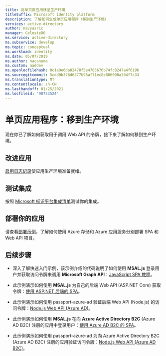 ```yaml
---
title: 将单页面应用移至生产环境
titleSuffix: Microsoft identity platform
description: 了解如何生成单页应用程序（移到生产环境）
services: active-directory
author: navyasric
manager: CelesteDG
ms.service: active-directory
ms.subservice: develop
ms.topic: conceptual
ms.workload: identity
ms.date: 05/07/2019
ms.author: nacanuma
ms.custom: aaddev
ms.openlocfilehash: 0c1e9e6da02478f5e4703676b74fc8247a4f619b
ms.sourcegitcommit: 5cdd0b378d6377b98af71ec8e886098a504f7c33
ms.translationtype: MT
ms.contentlocale: zh-CN
ms.lasthandoff: 01/25/2021
ms.locfileid: "98753524"
---
```

# <a name="single-page-application-move-to-production"></a>单页应用程序：移到生产环境

现在你已了解如何获取用于调用 Web API 的令牌，接下来了解如何移到生产环境。

## <a name="improve-your-app"></a>改进应用

[启用日志记录](msal-logging.md)使应用生产环境准备就绪。

## <a name="test-your-integration"></a>测试集成

按照 [Microsoft 标识平台集成清单](identity-platform-integration-checklist.md)测试你的集成。

## <a name="deploy-your-app"></a>部署你的应用

请查看[部署示例](https://github.com/Azure-Samples/ms-identity-javascript-angular-spa-aspnet-webapi-multitenant/tree/master/Chapter3)，了解如何使用 Azure 存储和 Azure 应用服务分别部署 SPA 和 Web API 项目。 

## <a name="next-steps"></a>后续步骤

- 深入了解快速入门示例，该示例介绍的代码说明了如何使用 **MSAL.js** 登录用户并获取访问令牌来调用 **Microsoft Graph API**：[JavaScript SPA 教程](./tutorial-v2-javascript-spa.md)。

- 此示例演示如何使用 **MSAL.js** 为自己的后端 Web API (ASP.NET Core) 获取令牌：[使用 ASP.NET 后端的 SPA](https://github.com/Azure-Samples/ms-identity-javascript-angular-spa-aspnetcore-webapi)。

- 此示例演示如何使用 passport-azure-ad 验证后端 Web API (Node.js) 的访问令牌：[Node.js Web API (Azure AD)](https://github.com/Azure-Samples/active-directory-javascript-nodejs-webapi-v2)。

- 此示例演示如何使用 **MSAL.js** 在向 **Azure Active Directory B2C** (Azure AD B2C) 注册的应用中登录用户：[使用 Azure AD B2C 的 SPA](https://github.com/Azure-Samples/active-directory-b2c-javascript-msal-singlepageapp)。

- 此示例演示如何使用 passport-azure-ad 为向 Azure Active Directory B2C (Azure AD B2C) 注册的应用验证访问令牌：[Node.js Web API (Azure AD B2C)](https://github.com/Azure-Samples/active-directory-b2c-javascript-nodejs-webapi)。
